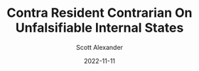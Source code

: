 ---
layout: podcast
title: "Contra Resident Contrarian On Unfalsifiable Internal States"
author: Scott Alexander
description: https://astralcodexten.substack.com/p/contra-resident-contrarian-on-unfalsifiable
date: 2022-11-11
length: 7336943
duration: 1834
guid: contra-resident-contrarian-on-unfalsifiable
---